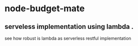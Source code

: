 # node-budget-mate
## serveless implementation using lambda . 
see how robust is lambda as serverless restful implementation
 